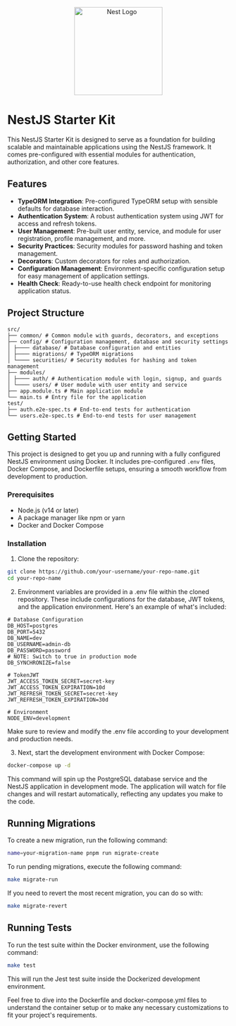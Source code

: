 <p align="center">
  <a href="http://nestjs.com/" target="blank"><img src="https://nestjs.com/img/logo-small.svg" width="200" alt="Nest Logo" /></a>
</p>

[circleci-image]: https://img.shields.io/circleci/build/github/nestjs/nest/master?token=abc123def456
[circleci-url]: https://circleci.com/gh/nestjs/nest

# NestJS Starter Kit

This NestJS Starter Kit is designed to serve as a foundation for building scalable and maintainable applications using the NestJS framework. It comes pre-configured with essential modules for authentication, authorization, and other core features.
## Features

- **TypeORM Integration**: Pre-configured TypeORM setup with sensible defaults for database interaction.
- **Authentication System**: A robust authentication system using JWT for access and refresh tokens.
- **User Management**: Pre-built user entity, service, and module for user registration, profile management, and more.
- **Security Practices**: Security modules for password hashing and token management.
- **Decorators**: Custom decorators for roles and authorization.
- **Configuration Management**: Environment-specific configuration setup for easy management of application settings.
- **Health Check**: Ready-to-use health check endpoint for monitoring application status.

## Project Structure

```
src/
├── common/ # Common module with guards, decorators, and exceptions
├── config/ # Configuration management, database and security settings
│ ├──── database/ # Database configuration and entities
│ ├──── migrations/ # TypeORM migrations
│ └──── securities/ # Security modules for hashing and token management
├── modules/
│ ├──── auth/ # Authentication module with login, signup, and guards
│ └──── users/ # User module with user entity and service
├── app.module.ts # Main application module
└── main.ts # Entry file for the application
test/
├── auth.e2e-spec.ts # End-to-end tests for authentication
└── users.e2e-spec.ts # End-to-end tests for user management
```

## Getting Started

This project is designed to get you up and running with a fully configured NestJS environment using Docker. It includes pre-configured `.env` files, Docker Compose, and Dockerfile setups, ensuring a smooth workflow from development to production.

### Prerequisites

- Node.js (v14 or later)
- A package manager like npm or yarn
- Docker and Docker Compose 

### Installation


1. Clone the repository:
```bash
git clone https://github.com/your-username/your-repo-name.git
cd your-repo-name
```

2. Environment variables are provided in a .env file within the cloned repository. These include configurations for the database, JWT tokens, and the application environment. Here's an example of what's included:
```env
# Database Configuration
DB_HOST=postgres
DB_PORT=5432
DB_NAME=dev
DB_USERNAME=admin-db
DB_PASSWORD=password
# NOTE: Switch to true in production mode
DB_SYNCHRONIZE=false 

# TokenJWT
JWT_ACCESS_TOKEN_SECRET=secret-key
JWT_ACCESS_TOKEN_EXPIRATION=10d
JWT_REFRESH_TOKEN_SECRET=secret-key
JWT_REFRESH_TOKEN_EXPIRATION=30d

# Environment
NODE_ENV=development
```

Make sure to review and modify the .env file according to your development and production needs.

3. Next, start the development environment with Docker Compose:

```bash
docker-compose up -d
```

This command will spin up the PostgreSQL database service and the NestJS application in development mode. The application will watch for file changes and will restart automatically, reflecting any updates you make to the code.

## Running Migrations

To create a new migration, run the following command:

```bash
name=your-migration-name pnpm run migrate-create
```

To run pending migrations, execute the following command:

```bash
make migrate-run
```

If you need to revert the most recent migration, you can do so with:

```bash
make migrate-revert
```

## Running Tests

To run the test suite within the Docker environment, use the following command:

```bash
make test
```

This will run the Jest test suite inside the Dockerized development environment.

Feel free to dive into the Dockerfile and docker-compose.yml files to understand the container setup or to make any necessary customizations to fit your project's requirements.
